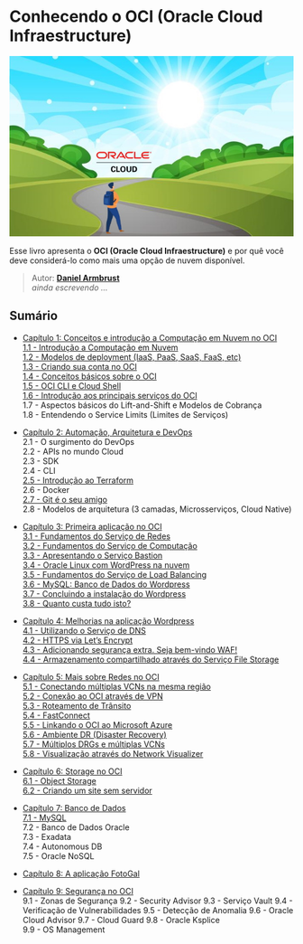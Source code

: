 # Conhecendo o OCI (Oracle Cloud Infraestructure)

![alt_text](./chapter-1/images/conhecendo-oci-livro-logo.jpg "Conhecendo o OCI")

Esse livro apresenta o **OCI (Oracle Cloud Infraestructure)** e por quê você deve considerá-lo como mais uma opção de nuvem disponível.

> Autor: **[Daniel Armbrust](https://github.com/daniel-armbrust)** <br>
> _ainda escrevendo ..._

## Sumário

- [Capítulo 1: Conceitos e introdução a Computação em Nuvem no OCI](https://github.com/daniel-armbrust/oci-book/blob/main/chapter-1/README.md) <br>
    [1.1 - Introdução a Computação em Nuvem](https://github.com/daniel-armbrust/oci-book/blob/main/chapter-1/1-1_intro-cloud-computing.md)<br>
    [1.2 - Modelos de deployment (IaaS, PaaS, SaaS, FaaS, etc)](https://github.com/daniel-armbrust/oci-book/blob/main/chapter-1/1-2_iaas-paas-saas.md) <br>
    [1.3 - Criando sua conta no OCI](https://github.com/daniel-armbrust/oci-book/blob/main/chapter-1/1-3_criando-sua-conta.md) <br>
    [1.4 - Conceitos básicos sobre o OCI](https://github.com/daniel-armbrust/oci-book/blob/main/chapter-1/1-4_conceitos-basicos.md) <br>
    [1.5 - OCI CLI e Cloud Shell](https://github.com/daniel-armbrust/oci-book/blob/main/chapter-1/1-5_ocicli-cloudshell.md)  
    [1.6 - Introdução aos principais serviços do OCI](https://github.com/daniel-armbrust/oci-book/blob/main/chapter-1/1-6_intro-principais-servicos.md) <br> 
    1.7 - Aspectos básicos do Lift-and-Shift e Modelos de Cobrança <br>
    1.8 - Entendendo o Service Limits (Limites de Serviços) <br>

- [Capítulo 2: Automação, Arquitetura e DevOps](https://github.com/daniel-armbrust/oci-book/blob/main/chapter-2/README.md) <br>
    2.1 - O surgimento do DevOps <br>
    2.2 - APIs no mundo Cloud <br>
    2.3 - SDK <br>
    2.4 - CLI <br>
    [2.5 - Introdução ao Terraform](https://github.com/daniel-armbrust/oci-book/blob/main/chapter-2/2-5_introducao-terraform.md) <br>
    2.6 - Docker <br>
    [2.7 - Git é o seu amigo](https://github.com/daniel-armbrust/oci-book/blob/main/chapter-2/2-7_git-amigo.md) <br>
    2.8 - Modelos de arquitetura (3 camadas, Microsserviços, Cloud Native) <br>

- [Capítulo 3: Primeira aplicação no OCI](https://github.com/daniel-armbrust/oci-book/blob/main/chapter-3/README.md) <br>
    [3.1 - Fundamentos do Serviço de Redes](https://github.com/daniel-armbrust/oci-book/blob/main/chapter-3/3-1_fundamentos-redes.md) <br>
    [3.2 - Fundamentos do Serviço de Computação](https://github.com/daniel-armbrust/oci-book/blob/main/chapter-3/3-2_fundamentos-computacao.md) <br>
    [3.3 - Apresentando o Serviço Bastion](https://github.com/daniel-armbrust/oci-book/blob/main/chapter-3/3-3_servico-bastion.md) <br>
    [3.4 - Oracle Linux com WordPress na nuvem](https://github.com/daniel-armbrust/oci-book/blob/main/chapter-3/3-4_oracle-linux-wordpress.md) <br>
    [3.5 - Fundamentos do Serviço de Load Balancing](https://github.com/daniel-armbrust/oci-book/blob/main/chapter-3/3-5_fundamentos-load-balancing.md) <br>
    [3.6 - MySQL: Banco de Dados do Wordpress](https://github.com/daniel-armbrust/oci-book/blob/main/chapter-3/3-6_wordpress-mysql-database.md) <br>
    [3.7 - Concluindo a instalação do Wordpress](https://github.com/daniel-armbrust/oci-book/blob/main/chapter-3/3-7_concluindo-wordpress.md) <br>
    [3.8 - Quanto custa tudo isto?](https://github.com/daniel-armbrust/oci-book/blob/main/chapter-3/3-8_quanto-custa-wordpress.md) <br>

- [Capítulo 4: Melhorias na aplicação Wordpress](https://github.com/daniel-armbrust/oci-book/blob/main/chapter-4/README.md) <br>
    [4.1 - Utilizando o Serviço de DNS](https://github.com/daniel-armbrust/oci-book/blob/main/chapter-4/4-1_servico-dns.md) <br>
    [4.2 - HTTPS via Let’s Encrypt](https://github.com/daniel-armbrust/oci-book/blob/main/chapter-4/4-2_https-lets-encrypt.md) <br>
    [4.3 - Adicionando segurança extra. Seja bem-vindo WAF!](https://github.com/daniel-armbrust/oci-book/blob/main/chapter-4/4-3_seguranca-waf.md) <br>
    [4.4 - Armazenamento compartilhado através do Serviço File Storage](https://github.com/daniel-armbrust/oci-book/blob/main/chapter-4/4-4_armcomp-servico-fstorage.md) <br>

- [Capítulo 5: Mais sobre Redes no OCI](https://github.com/daniel-armbrust/oci-book/blob/main/chapter-5/README.md) <br>
    [5.1 - Conectando múltiplas VCNs na mesma região](https://github.com/daniel-armbrust/oci-book/blob/main/chapter-5/5-1_mais-sobre-redes-multiplas-vcn-lpg-drg.md) <br>
    [5.2 - Conexão ao OCI através de VPN](https://github.com/daniel-armbrust/oci-book/blob/main/chapter-5/5-2_mais-sobre-redes-vpn.md) <br>
    [5.3 - Roteamento de Trânsito](https://github.com/daniel-armbrust/oci-book/blob/main/chapter-5/5-3_mais-sobre-redes-roteamento-transito.md) <br>
    [5.4 - FastConnect](https://github.com/daniel-armbrust/oci-book/blob/main/chapter-5/5-4_mais-sobre-redes-fastconnect.md) <br>
    [5.5 - Linkando o OCI ao Microsoft Azure](https://github.com/daniel-armbrust/oci-book/blob/main/chapter-5/5-5_mais-sobre-redes-msazure.md) <br>
    [5.6 - Ambiente DR (Disaster Recovery)](https://github.com/daniel-armbrust/oci-book/blob/main/chapter-5/5-6_mais-sobre-redes-ambiente-dr.md) <br>
    [5.7 - Múltiplos DRGs e múltiplas VCNs](https://github.com/daniel-armbrust/oci-book/blob/main/chapter-5/5-7_mais-sobre-redes-multiplos-drgs-multiplos-vcns.md) <br>
    [5.8 - Visualização através do Network Visualizer](https://github.com/daniel-armbrust/oci-book/blob/main/chapter-5/5-8_mais-sobre-redes-net-visualizer.md) <br>

- [Capítulo 6: Storage no OCI](https://github.com/daniel-armbrust/oci-book/blob/main/chapter-6/README.md) <br>
    [6.1 - Object Storage]() <br>
    [6.2 - Criando um site sem servidor]() <br>

- [Capítulo 7: Banco de Dados](https://github.com/daniel-armbrust/oci-book/blob/main/chapter-7/README.md) <br>
    [7.1 - MySQL](https://github.com/daniel-armbrust/oci-book/blob/main/chapter-7/7-1_mysql.md) <br>
    7.2 - Banco de Dados Oracle <br>
    7.3 - Exadata <br>
    7.4 - Autonomous DB <br>
    7.5 - Oracle NoSQL <br>

- [Capítulo 8: A aplicação FotoGal](https://github.com/daniel-armbrust/oci-book/blob/main/chapter-8/README.md) <br>

- [Capítulo 9: Segurança no OCI](https://github.com/daniel-armbrust/oci-book/blob/main/chapter-9/README.md) <br>
    9.1 - Zonas de Segurança
    9.2 - Security Advisor
    9.3 - Serviço Vault
    9.4 - Verificação de Vulnerabilidades
    9.5 - Detecção de Anomalia
    9.6 - Oracle Cloud Advisor
    9.7 - Cloud Guard
    9.8 - Oracle Ksplice   
    9.9 - OS Management
